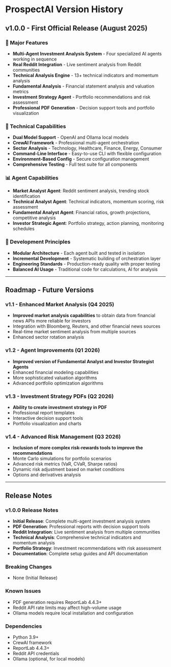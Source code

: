 # ProspectAI Version History

## v1.0.0 - First Official Release (August 2025)

### 🎉 Major Features
- **Multi-Agent Investment Analysis System** - Four specialized AI agents working in sequence
- **Real Reddit Integration** - Live sentiment analysis from Reddit communities
- **Technical Analysis Engine** - 13+ technical indicators and momentum analysis
- **Fundamental Analysis** - Financial statement analysis and valuation metrics
- **Investment Strategy Agent** - Portfolio recommendations and risk assessment
- **Professional PDF Generation** - Decision support tools and portfolio visualization

### 🚀 Technical Capabilities
- **Dual Model Support** - OpenAI and Ollama local models
- **CrewAI Framework** - Professional multi-agent orchestration
- **Sector Analysis** - Technology, Healthcare, Finance, Energy, Consumer
- **Command-Line Interface** - Easy-to-use CLI with flexible configuration
- **Environment-Based Config** - Secure configuration management
- **Comprehensive Testing** - Full test suite for all components

### 📊 Agent Capabilities
- **Market Analyst Agent**: Reddit sentiment analysis, trending stock identification
- **Technical Analyst Agent**: Technical indicators, momentum scoring, risk assessment
- **Fundamental Analyst Agent**: Financial ratios, growth projections, competitive analysis
- **Investor Strategic Agent**: Portfolio strategy, action planning, monitoring schedules

### 🔧 Development Principles
- **Modular Architecture** - Each agent built and tested in isolation
- **Incremental Development** - Systematic building of orchestration layer
- **Engineering Standards** - Production-ready quality with proper testing
- **Balanced AI Usage** - Traditional code for calculations, AI for analysis

---

## Roadmap - Future Versions

### v1.1 - Enhanced Market Analysis (Q4 2025)
- **Improved market analysis capabilities** to obtain data from financial news APIs more reliable for investors
- Integration with Bloomberg, Reuters, and other financial news sources
- Real-time market sentiment analysis from multiple sources
- Enhanced sector rotation analysis

### v1.2 - Agent Improvements (Q1 2026)
- **Improved version of Fundamental Analyst and Investor Strategist Agents**
- Enhanced financial modeling capabilities
- More sophisticated valuation algorithms
- Advanced portfolio optimization algorithms

### v1.3 - Investment Strategy PDFs (Q2 2026)
- **Ability to create investment strategy in PDF**
- Professional report templates
- Interactive decision support tools
- Portfolio visualization and charts

### v1.4 - Advanced Risk Management (Q3 2026)
- **Inclusion of more complex risk-rewards tools to improve the recommendations**
- Monte Carlo simulations for portfolio scenarios
- Advanced risk metrics (VaR, CVaR, Sharpe ratios)
- Dynamic risk adjustment based on market conditions
- Options and derivatives analysis

---

## Release Notes

### v1.0.0 Release Notes
- **Initial Release**: Complete multi-agent investment analysis system
- **PDF Generation**: Professional reports with decision support tools
- **Reddit Integration**: Live sentiment analysis from multiple communities
- **Technical Analysis**: Comprehensive technical indicators and momentum analysis
- **Portfolio Strategy**: Investment recommendations with risk assessment
- **Documentation**: Complete setup guides and API documentation

### Breaking Changes
- None (Initial Release)

### Known Issues
- PDF generation requires ReportLab 4.4.3+
- Reddit API rate limits may affect high-volume usage
- Ollama models require local installation and configuration

### Dependencies
- Python 3.9+
- CrewAI framework
- ReportLab 4.4.3+
- Reddit API credentials
- Ollama (optional, for local models)
